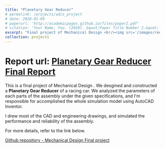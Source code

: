 ```yaml
---
title: "Planetary Gear Reducer"
# permalink: /projects/adcs_project
# date: 2020-01-09
# paperurl: 'http://academicpages.github.io/files/paper2.pdf'
# citation: 'Your Name, You. (2010). &quot;Paper Title Number 2.&quot; <i>Journal 1</i>. 1(2).'
excerpt: "Final project of Mechanical Design <br/><img src='/images/reducer1.png'>"
collection: projects
---
```

<!-- Todo: revise the image. -->

# Report url: [Planetary Gear Reducer Final Report](https://drive.google.com/file/d/1-X0-GxfcLa7BiPdFTz5ZzCKahNzYmHvc/view?usp=sharing)
This is a final project of Mechanical Design .
We desgined and constructed a **Planetary Gear Reducer** of a racing car.
We analyzed the parameters of each parts of the assembly under the given specifications,
and I'm responsible for accomplished the whole simulation model using AutoCAD Inventor.

I drew most of the CAD and engineering drawings, and simulated the performance and reliability of the assembly.

For more details, refer to the link below.

[Github repository - Mechanical Design Final project](https://github.com/GoroYeh56/Mechanical-Design/blob/master/Handin/Planetary-Gear-Reducer_TEAM10_finalversion.pptx)

<!-- Recommended citation: Your Name, You. (2010). "Paper Title Number 2." <i>Journal 1</i>. 1(2). -->
